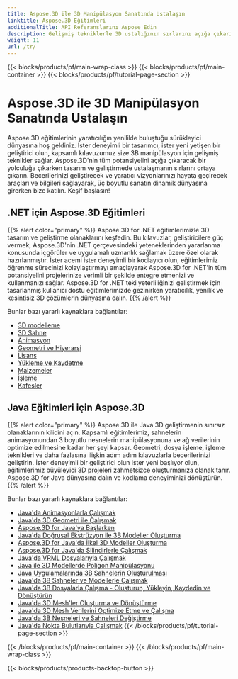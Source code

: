 ```yaml
---
title: Aspose.3D ile 3D Manipülasyon Sanatında Ustalaşın
linktitle: Aspose.3D Eğitimleri
additionalTitle: API Referanslarını Aspose Edin
description: Gelişmiş tekniklerle 3D ustalığının sırlarını açığa çıkarın. 3D yaratıcılığı açığa çıkarmaya yönelik kapsamlı kılavuzumuzla tasarım ve geliştirme becerilerinizi geliştirin.
weight: 11
url: /tr/
---
```


{{< blocks/products/pf/main-wrap-class >}}
{{< blocks/products/pf/main-container >}}
{{< blocks/products/pf/tutorial-page-section >}}

# Aspose.3D ile 3D Manipülasyon Sanatında Ustalaşın


Aspose.3D eğitimlerinin yaratıcılığın yenilikle buluştuğu sürükleyici dünyasına hoş geldiniz. İster deneyimli bir tasarımcı, ister yeni yetişen bir geliştirici olun, kapsamlı kılavuzumuz size 3B manipülasyon için gelişmiş teknikler sağlar. Aspose.3D'nin tüm potansiyelini açığa çıkaracak bir yolculuğa çıkarken tasarım ve geliştirmede ustalaşmanın sırlarını ortaya çıkarın. Becerilerinizi geliştirecek ve yaratıcı vizyonlarınızı hayata geçirecek araçları ve bilgileri sağlayarak, üç boyutlu sanatın dinamik dünyasına girerken bize katılın. Keşif başlasın!

## .NET için Aspose.3D Eğitimleri
{{% alert color="primary" %}}
Aspose.3D for .NET eğitimlerimizle 3D tasarım ve geliştirme olanaklarını keşfedin. Bu kılavuzlar, geliştiricilere güç vermek, Aspose.3D'nin .NET çerçevesindeki yeteneklerinden yararlanma konusunda içgörüler ve uygulamalı uzmanlık sağlamak üzere özel olarak hazırlanmıştır. İster acemi ister deneyimli bir kodlayıcı olun, eğitimlerimiz öğrenme sürecinizi kolaylaştırmayı amaçlayarak Aspose.3D for .NET'in tüm potansiyelini projelerinize verimli bir şekilde entegre etmenizi ve kullanmanızı sağlar. Aspose.3D for .NET'teki yeterliliğinizi geliştirmek için tasarlanmış kullanıcı dostu eğitimlerimizde gezinirken yaratıcılık, yenilik ve kesintisiz 3D çözümlerin dünyasına dalın.
{{% /alert %}}

Bunlar bazı yararlı kaynaklara bağlantılar:
 
- [3D modelleme](./net/3d-modeling/)
- [3D Sahne](./net/3d-scene/)
- [Animasyon](./net/animation/)
- [Geometri ve Hiyerarşi](./net/geometry-and-hierarchy/)
- [Lisans](./net/license/)
- [Yükleme ve Kaydetme](./net/loading-and-saving/)
- [Malzemeler](./net/materials/)
- [İşleme](./net/rendering/)
- [Kafesler](./net/meshes/)

## Java Eğitimleri için Aspose.3D
{{% alert color="primary" %}}
Aspose.3D ile Java 3D geliştirmenin sınırsız olanaklarının kilidini açın. Kapsamlı eğitimlerimiz, sahnelerin animasyonundan 3 boyutlu nesnelerin manipülasyonuna ve ağ verilerinin optimize edilmesine kadar her şeyi kapsar. Geometri, dosya işleme, işleme teknikleri ve daha fazlasına ilişkin adım adım kılavuzlarla becerilerinizi geliştirin. İster deneyimli bir geliştirici olun ister yeni başlıyor olun, eğitimlerimiz büyüleyici 3D projeleri zahmetsizce oluşturmanıza olanak tanır. Aspose.3D for Java dünyasına dalın ve kodlama deneyiminizi dönüştürün.
{{% /alert %}}

Bunlar bazı yararlı kaynaklara bağlantılar:

- [Java'da Animasyonlarla Çalışmak](./java/animations/)
- [Java'da 3D Geometri ile Çalışmak](./java/geometry/)
- [Aspose.3D for Java'ya Başlarken](./java/licensing/)
- [Java'da Doğrusal Ekstrüzyon ile 3B Modeller Oluşturma](./java/linear-extrusion/)
- [Aspose.3D for Java'da İlkel 3D Modeller Oluşturma](./java/primitive-3d-models/)
- [Aspose.3D for Java'da Silindirlerle Çalışmak](./java/cylinders/)
- [Java'da VRML Dosyalarıyla Çalışmak](./java/vrml-files/)
- [Java ile 3D Modellerde Poligon Manipülasyonu](./java/polygon/)
- [Java Uygulamalarında 3B Sahnelerin Oluşturulması](./java/rendering-3d-scenes/)
- [Java'da 3B Sahneler ve Modellerle Çalışmak](./java/3d-scenes-and-models/)
- [Java'da 3B Dosyalarla Çalışma - Oluşturun, Yükleyin, Kaydedin ve Dönüştürün](./java/load-and-save/)
- [Java'da 3D Mesh'ler Oluşturma ve Dönüştürme](./java/transforming-3d-meshes/)
- [Java'da 3D Mesh Verilerini Optimize Etme ve Çalışma](./java/3d-mesh-data/)
- [Java'da 3B Nesneleri ve Sahneleri Değiştirme](./java/3d-objects-and-scenes/)
- [Java'da Nokta Bulutlarıyla Çalışmak](./java/point-clouds/)
{{< /blocks/products/pf/tutorial-page-section >}}

{{< /blocks/products/pf/main-container >}}
{{< /blocks/products/pf/main-wrap-class >}}

{{< blocks/products/products-backtop-button >}}
